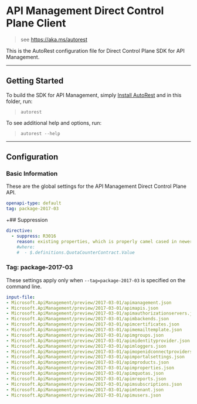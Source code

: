 # API Management Direct Control Plane Client
    
> see https://aka.ms/autorest

This is the AutoRest configuration file for Direct Control Plane SDK for API Management.



---
## Getting Started 
To build the SDK for API Management, simply [Install AutoRest](https://aka.ms/autorest/install) and in this folder, run:

> `autorest`

To see additional help and options, run:

> `autorest --help`
---

## Configuration



### Basic Information 
These are the global settings for the API Management Direct Control Plane API.

``` yaml
openapi-type: default
tag: package-2017-03
```

+## Suppression
 ``` yaml
 directive:
   - suppress: R3016
     reason: existing properties, which is properly camel cased in newer api-version
     #where:     
     #  - $.definitions.QuotaCounterContract.Value
 
 ```

### Tag: package-2017-03

These settings apply only when `--tag=package-2017-03` is specified on the command line.

``` yaml $(tag) == 'package-2017-03'
input-file:
- Microsoft.ApiManagement/preview/2017-03-01/apimanagement.json
- Microsoft.ApiManagement/preview/2017-03-01/apimapis.json
- Microsoft.ApiManagement/preview/2017-03-01/apimauthorizationservers.json
- Microsoft.ApiManagement/preview/2017-03-01/apimbackends.json
- Microsoft.ApiManagement/preview/2017-03-01/apimcertificates.json
- Microsoft.ApiManagement/preview/2017-03-01/apimemailtemplate.json
- Microsoft.ApiManagement/preview/2017-03-01/apimgroups.json
- Microsoft.ApiManagement/preview/2017-03-01/apimidentityprovider.json
- Microsoft.ApiManagement/preview/2017-03-01/apimloggers.json
- Microsoft.ApiManagement/preview/2017-03-01/apimopenidconnectproviders.json
- Microsoft.ApiManagement/preview/2017-03-01/apimportalsettings.json
- Microsoft.ApiManagement/preview/2017-03-01/apimproducts.json
- Microsoft.ApiManagement/preview/2017-03-01/apimproperties.json
- Microsoft.ApiManagement/preview/2017-03-01/apimquotas.json
- Microsoft.ApiManagement/preview/2017-03-01/apimreports.json
- Microsoft.ApiManagement/preview/2017-03-01/apimsubscriptions.json
- Microsoft.ApiManagement/preview/2017-03-01/apimtenant.json
- Microsoft.ApiManagement/preview/2017-03-01/apimusers.json
```
